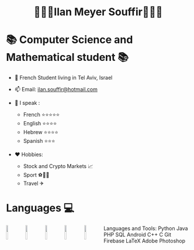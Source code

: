 # <h1 align="center">👨🏽‍💻Ilan Meyer Souffir👨🏽‍💻</h1>
# 📚 Computer Science and Mathematical student 📚

  
* 📌 French Student living in Tel Aviv, Israel   
* 📫 Email: ilan.souffir@hotmail.com 
* 👄 I speak :
  *  French ⭐⭐⭐⭐⭐
  *  English ⭐⭐⭐⭐
  *  Hebrew ⭐⭐⭐⭐
  *  Spanish ⭐⭐⭐
     
* ❤️ Hobbies: 
  * Stock and Crypto Markets 📈 
  * Sport ⚽🥋🎾
  * Travel ✈     

# Languages 💻
<p align="left">
  <img align="left" width=10% src = "https://user-images.githubusercontent.com/55143087/140656080-18e3a6fa-9b09-4da7-8d30-5923ec747a2b.png"/>
  <img align="left" width=10% src = "https://user-images.githubusercontent.com/55143087/140655777-6e0602ad-96ac-43fc-ab81-ff818c75a250.png"/>
  <img align="left" width=10% src = "https://user-images.githubusercontent.com/55143087/140656136-4231ba50-aefa-456d-8007-7dca9233438d.png"/>
  <img align="left" width=10% src = "https://user-images.githubusercontent.com/55143087/140656142-7d6c60ac-39a0-48e8-b605-b96b5a794d1a.png"/>
  <img align="left" width=10% src = "https://user-images.githubusercontent.com/55143087/140664080-db347985-c611-4f46-bd2c-3cf089f806c5.png"/>
   </p>

   Languages and Tools:
Python Java PHP SQL Android C++ C Git Firebase LaTeX Adobe Photoshop

 

    

